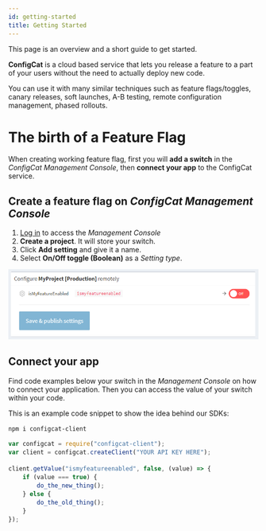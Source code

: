 ```yaml
---
id: getting-started
title: Getting Started
---
```

This page is an overview and a short guide to get started.

**ConfigCat** is a cloud based service that lets you release a feature to a part of your users without the need to actually deploy new code.

You can use it with many similar techniques such as feature flags/toggles, canary releases, soft launches, A-B testing, remote configuration management, phased rollouts.

# The birth of a Feature Flag

When creating working feature flag, first you will **add a switch** in the *ConfigCat Management Console*, then **connect your app** to the ConfigCat service.

## Create a feature flag on *ConfigCat Management Console*
1. <a href="https://configcat.com/Account/Login" target="_blank">Log in</a> to access the *Management Console*
2. **Create a project**. It will store your switch.
3. Click **Add setting** and give it a name.
4. Select **On/Off toggle (Boolean)** as a *Setting type*.

![getting-started](assets/getting-started-1.png)

## Connect your app
Find code examples below your switch in the *Management Console* on how to connect your application. Then you can access the value of your switch within your code.

This is an example code snippet to show the idea behind our SDKs:
```
npm i configcat-client
```
```js
var configcat = require("configcat-client");
var client = configcat.createClient("YOUR API KEY HERE");

client.getValue("ismyfeatureenabled", false, (value) => {
    if (value === true) {
        do_the_new_thing();
    } else {
        do_the_old_thing();
    }
});
```